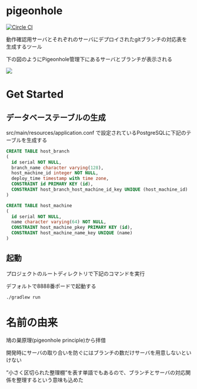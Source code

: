 # pigeonhole

[![Circle CI](https://circleci.com/gh/marshi/pigeonhole/tree/master.svg?style=svg&circle-token=1acd1ad6a8214b85d9de9714fdfe586fbeea38a9)](https://circleci.com/gh/marshi/pigeonhole/tree/master)

動作確認用サーバとそれぞれのサーバにデプロイされたgitブランチの対応表を生成するツール

下の図のようにPigeonhole管理下にあるサーバとブランチが表示される

![](https://lh4.googleusercontent.com/Wm8FmUUe4pBFXdnORRpdcfRTpNN8C4aa1CSCVT3z6EZb49HklQm6EZsBjIhduUfanLqLaAVe6DKC450=w1896-h875-rw)

# Get Started

## データベーステーブルの生成
src/main/resources/application.conf で設定されているPostgreSQLに下記のテーブルを生成する

```SQL
CREATE TABLE host_branch
(
  id serial NOT NULL,
  branch_name character varying(128),
  host_machine_id integer NOT NULL,
  deploy_time timestamp with time zone,
  CONSTRAINT id PRIMARY KEY (id),
  CONSTRAINT host_branch_host_machine_id_key UNIQUE (host_machine_id)
)

```

```SQL
CREATE TABLE host_machine
(
  id serial NOT NULL,
  name character varying(64) NOT NULL,
  CONSTRAINT host_machine_pkey PRIMARY KEY (id),
  CONSTRAINT host_machine_name_key UNIQUE (name)
)
```

## 起動

プロジェクトのルートディレクトリで下記のコマンドを実行

デフォルトで8888番ポードで起動する

```bash
./gradlew run
```

# 名前の由来
鳩の巣原理(pigeonhole principle)から拝借

開発時にサーバの取り合いを防ぐにはブランチの数だけサーバを用意しないといけない

”小さく区切られた整理棚”を表す単語でもあるので、ブランチとサーバの対応関係を整理するという意味も込めた
